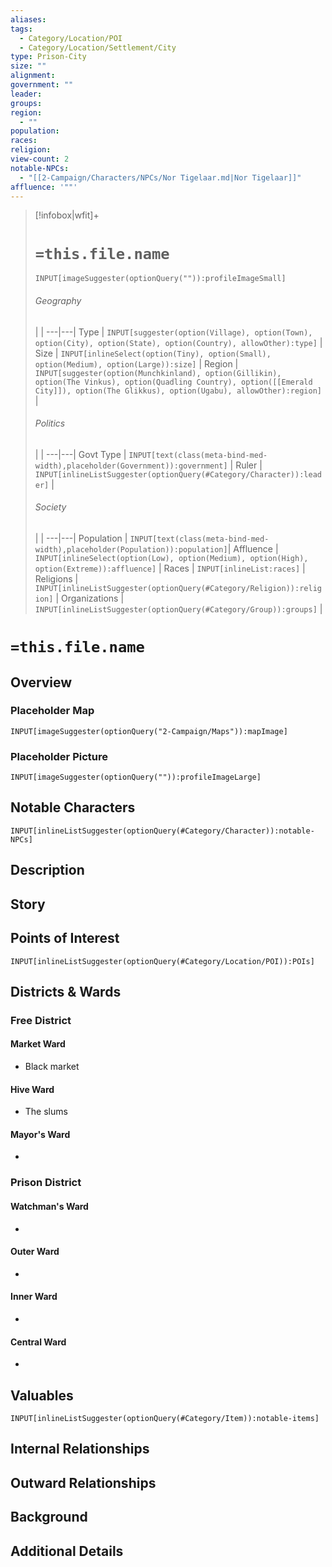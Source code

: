 ```yaml
---
aliases: 
tags:
  - Category/Location/POI
  - Category/Location/Settlement/City
type: Prison-City
size: ""
alignment: 
government: ""
leader: 
groups: 
region:
  - ""
population: 
races: 
religion: 
view-count: 2
notable-NPCs:
  - "[[2-Campaign/Characters/NPCs/Nor Tigelaar.md|Nor Tigelaar]]"
affluence: '""'
---
```


> [!infobox|wfit]+
> # `=this.file.name`
> `INPUT[imageSuggester(optionQuery("")):profileImageSmall]`
> ###### Geography
>  |   |
> ---|---|
> Type | `INPUT[suggester(option(Village), option(Town), option(City), option(State), option(Country), allowOther):type]` |
> Size | `INPUT[inlineSelect(option(Tiny), option(Small), option(Medium), option(Large)):size]` |
> Region | `INPUT[suggester(option(Munchkinland), option(Gillikin), option(The Vinkus), option(Quadling Country), option([[Emerald City]]), option(The Glikkus), option(Ugabu), allowOther):region]` |
> ###### Politics
>  |   |
> ---|---|
> Govt Type | `INPUT[text(class(meta-bind-med-width),placeholder(Government)):government]` |
> Ruler | `INPUT[inlineListSuggester(optionQuery(#Category/Character)):leader]` |
> ###### Society
>  |   |
> ---|---|
> Population | `INPUT[text(class(meta-bind-med-width),placeholder(Population)):population]`|
> Affluence | `INPUT[inlineSelect(option(Low), option(Medium), option(High), option(Extreme)):affluence]` |
> Races | `INPUT[inlineList:races]` |
> Religions | `INPUT[inlineListSuggester(optionQuery(#Category/Religion)):religion]`  |
> Organizations | `INPUT[inlineListSuggester(optionQuery(#Category/Group)):groups]` |


# `=this.file.name`
## Overview

### Placeholder Map
`INPUT[imageSuggester(optionQuery("2-Campaign/Maps")):mapImage]`

### Placeholder Picture
`INPUT[imageSuggester(optionQuery("")):profileImageLarge]`

## Notable Characters
`INPUT[inlineListSuggester(optionQuery(#Category/Character)):notable-NPCs]`

## Description

## Story

## Points of Interest
`INPUT[inlineListSuggester(optionQuery(#Category/Location/POI)):POIs]`

## Districts & Wards

### Free District

#### Market Ward
- Black market
#### Hive Ward
- The slums
#### Mayor's Ward
- 
### Prison District

#### Watchman's Ward
- 
#### Outer Ward
- 
#### Inner Ward
- 
#### Central Ward
- 

## Valuables
`INPUT[inlineListSuggester(optionQuery(#Category/Item)):notable-items]`

## Internal Relationships

## Outward Relationships

## Background

## Additional Details

